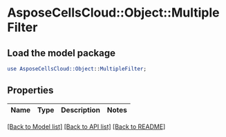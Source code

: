 # AsposeCellsCloud::Object::MultipleFilter

## Load the model package
```perl
use AsposeCellsCloud::Object::MultipleFilter;
```

## Properties
Name | Type | Description | Notes
------------ | ------------- | ------------- | -------------

[[Back to Model list]](../README.md#documentation-for-models) [[Back to API list]](../README.md#documentation-for-api-endpoints) [[Back to README]](../README.md)


